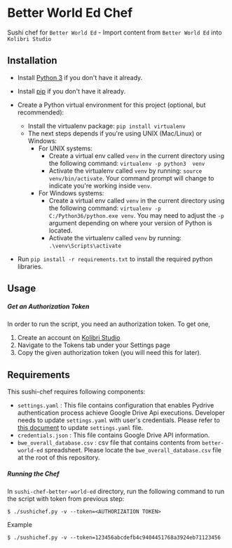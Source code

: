 # Better World Ed Chef

Sushi chef for `Better World Ed` - Import content from `Better World Ed` into `Kolibri Studio`


## Installation

* Install [Python 3](https://www.python.org/downloads/) if you don't have it already.

* Install [pip](https://pypi.python.org/pypi/pip) if you don't have it already.

* Create a Python virtual environment for this project (optional, but recommended):
   * Install the virtualenv package: `pip install virtualenv`
   * The next steps depends if you're using UNIX (Mac/Linux) or Windows:
      * For UNIX systems:
         * Create a virtual env called `venv` in the current directory using the
           following command: `virtualenv -p python3  venv`
         * Activate the virtualenv called `venv` by running: `source venv/bin/activate`.
           Your command prompt will change to indicate you're working inside `venv`.
      * For Windows systems:
         * Create a virtual env called `venv` in the current directory using the
           following command: `virtualenv -p C:/Python36/python.exe venv`.
           You may need to adjust the `-p` argument depending on where your version
           of Python is located.
         * Activate the virtualenv called `venv` by running: `.\venv\Scripts\activate`

* Run `pip install -r requirements.txt` to install the required python libraries.


## Usage
##### Get an Authorization Token
In order to run the script, you need an authorization token. To get one,
  1. Create an account on [Kolibri Studio](https://contentworkshop.learningequality.org/)
  2. Navigate to the Tokens tab under your Settings page
  3. Copy the given authorization token (you will need this for later).


## Requirements
This sushi-chef requires following components:
- `settings.yaml` : This file contains configuration that enables Pydrive authentication process achieve Google Drive Api executions. Developer needs to update `settings.yaml` with user's credentials. Please refer to [this document](https://pythonhosted.org/PyDrive/oauth.html) to update `settings.yaml` file.
- `credentials.json` : This file contains Google Drive API information.
- `bwe_overall_database.csv` : csv file that contains contents from `better-world-ed` spreadsheet. Please locate the `bwe_overall_database.csv` file at the root of this repository.

##### Running the Chef
In `sushi-chef-better-world-ed` directory, run the following command to run the script with token from previous step:
```
$ ./sushichef.py -v --token=<AUTHORIZATION TOKEN>

```

Example
```
$ ./sushichef.py -v --token=123456abcdefb4c9404451768a3924eb71123456
```
